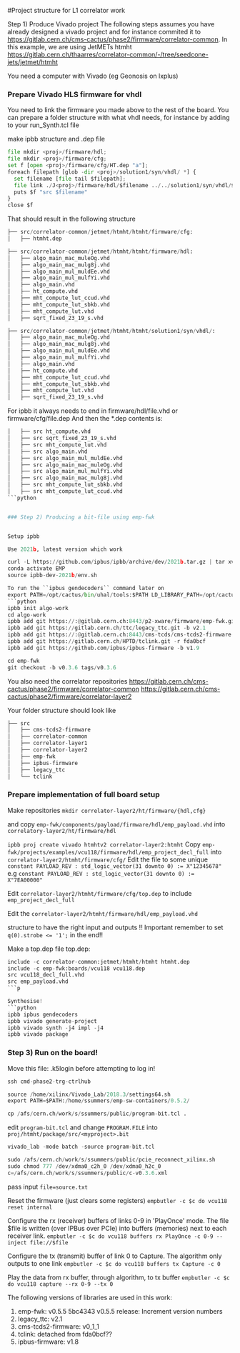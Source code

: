 #Project structure for L1 correlator work


Step 1) Produce Vivado project
The following steps assumes you have already designed a vivado project and for instance commited it to
https://gitlab.cern.ch/cms-cactus/phase2/firmware/correlator-common.
In this example, we are using JetMETs htmht
https://gitlab.cern.ch/thaarres/correlator-common/-/tree/seedcone-jets/jetmet/htmht


You need a computer with Vivado (eg Geonosis on lxplus)

### Prepare Vivado HLS firmware for vhdl

You need to link the firmware you made above to the rest of the board. You can prepare a folder structure with what vhdl needs, for instance by adding to your run_Synth.tcl file

make ipbb structure and .dep file

```python
file mkdir <proj>/firmware/hdl;
file mkdir <proj>/firmware/cfg;
set f [open <proj>/firmware/cfg/HT.dep "a"];
foreach filepath [glob -dir <proj>/solution1/syn/vhdl/ *] {
  set filename [file tail $filepath];
  file link ./J<proj>/firmware/hdl/$filename ../../solution1/syn/vhdl/$filename;
  puts $f "src $filename"
}
close $f
```

That should result in the following structure
```python
├── src/correlator-common/jetmet/htmht/htmht/firmware/cfg:
│   ├── htmht.dep

├── src/correlator-common/jetmet/htmht/htmht/firmware/hdl:
│   ├── algo_main_mac_muleOg.vhd
│   ├── algo_main_mac_mulg8j.vhd
│   ├── algo_main_mul_muldEe.vhd
│   ├── algo_main_mul_mulfYi.vhd
│   ├── algo_main.vhd
│   ├── ht_compute.vhd
│   ├── mht_compute_lut_ccud.vhd
│   ├── mht_compute_lut_sbkb.vhd
│   ├── mht_compute_lut.vhd
│   ├── sqrt_fixed_23_19_s.vhd

├── src/correlator-common/jetmet/htmht/htmht/solution1/syn/vhdl/:
│   ├── algo_main_mac_muleOg.vhd
│   ├── algo_main_mac_mulg8j.vhd
│   ├── algo_main_mul_muldEe.vhd
│   ├── algo_main_mul_mulfYi.vhd
│   ├── algo_main.vhd
│   ├── ht_compute.vhd
│   ├── mht_compute_lut_ccud.vhd
│   ├── mht_compute_lut_sbkb.vhd
│   ├── mht_compute_lut.vhd
│   ├── sqrt_fixed_23_19_s.vhd
```

For ipbb it always needs to end in firmware/hdl/file.vhd or firmware/cfg/file.dep
And then the *.dep contents is:
```python
│   ├── src ht_compute.vhd
│   ├── src sqrt_fixed_23_19_s.vhd
│   ├── src mht_compute_lut.vhd
│   ├── src algo_main.vhd
│   ├── src algo_main_mul_muldEe.vhd
│   ├── src algo_main_mac_muleOg.vhd
│   ├── src algo_main_mul_mulfYi.vhd
│   ├── src algo_main_mac_mulg8j.vhd
│   ├── src mht_compute_lut_sbkb.vhd
│   ├── src mht_compute_lut_ccud.vhd
```python


### Step 2) Producing a bit-file using emp-fwk


Setup ipbb

Use 2021b, latest version which work

curl -L https://github.com/ipbus/ipbb/archive/dev/2021b.tar.gz | tar xvz
conda activate EMP
source ipbb-dev-2021b/env.sh

To run the ``ipbus gendecoders`` command later on
export PATH=/opt/cactus/bin/uhal/tools:$PATH LD_LIBRARY_PATH=/opt/cactus/lib:$LD_LIBRARY_PATH
```python
ipbb init algo-work
cd algo-work
ipbb add git https://:@gitlab.cern.ch:8443/p2-xware/firmware/emp-fwk.git -b v0.5.6
ipbb add git https://gitlab.cern.ch/ttc/legacy_ttc.git -b v2.1
ipbb add git https://:@gitlab.cern.ch:8443/cms-tcds/cms-tcds2-firmware.git -b v0_1_1
ipbb add git https://gitlab.cern.ch/HPTD/tclink.git -r fda0bcf
ipbb add git https://github.com/ipbus/ipbus-firmware -b v1.9
```
```python
cd emp-fwk
git checkout -b v0.3.6 tags/v0.3.6
```
You also need the correlator repositories
https://gitlab.cern.ch/cms-cactus/phase2/firmware/correlator-common
https://gitlab.cern.ch/cms-cactus/phase2/firmware/correlator-layer2

Your folder structure should look like
```python
├── src
│   ├── cms-tcds2-firmware
│   ├── correlator-common
│   ├── correlator-layer1
│   ├── correlator-layer2
│   ├── emp-fwk
│   ├── ipbus-firmware
│   ├── legacy_ttc
│   └── tclink
```

### Prepare implementation of full board setup

Make repositories
`mkdir correlator-layer2/ht/firmware/{hdl,cfg}`

and copy
`emp-fwk/components/payload/firmware/hdl/emp_payload.vhd`
into
`correlatory-layer2/ht/firmware/hdl`

`ipbb proj create vivado htmhtv2 correlator-layer2:htmht`
Copy
`emp-fwk/projects/examples/vcu118/firmware/hdl/emp_project_decl_full`
into
`correlator-layer2/htmht/firmware/cfg/`
Edit the file to some unique 
`constant PAYLOAD_REV : std_logic_vector(31 downto 0) := X"12345678"`
e.g
`constant PAYLOAD_REV : std_logic_vector(31 downto 0) := X"7EA00000"`

Edit
`correlator-layer2/htmht/firmware/cfg/top.dep`
to include `emp_project_decl_full`

Edit the
`correlator-layer2/htmht/firmware/hdl/emp_payload.vhd`

structure to have the right input and outputs
!! Important remember to set `q(0).strobe <= '1';` in the end!!

Make a top.dep file
top.dep:
```python
include -c correlator-common:jetmet/htmht/htmht htmht.dep
include -c emp-fwk:boards/vcu118 vcu118.dep
src vcu118_decl_full.vhd
src emp_payload.vhd
```p

Synthesise!
```python
ipbb ipbus gendecoders
ipbb vivado generate-project
ipbb vivado synth -j4 impl -j4
ipbb vivado package
```



### Step 3) Run on the board!

Move this file: .k5login before attempting to log in!
```python
ssh cmd-phase2-trg-ctrlhub

source /home/xilinx/Vivado_Lab/2018.3/settings64.sh
export PATH=$PATH:/home/ssummers/emp-sw-containers/0.5.2/

cp /afs/cern.ch/work/s/ssummers/public/program-bit.tcl .
```
edit `program-bit.tcl` and change `PROGRAM.FILE` into `proj/htmht/package/src/<myproject>.bit`
```python
vivado_lab -mode batch -source program-bit.tcl 

sudo /afs/cern.ch/work/s/ssummers/public/pcie_reconnect_xilinx.sh
sudo chmod 777 /dev/xdma0_c2h_0 /dev/xdma0_h2c_0
c=/afs/cern.ch/work/s/ssummers/public/c-v0.3.6.xml
```
pass input
`file=source.txt`

Reset the firmware (just clears some registers)
`empbutler -c $c do vcu118 reset internal`

Configure the rx (receiver) buffers of links 0-9 in 'PlayOnce' mode.
The file $file is written (over IPBus over PCIe) into buffers (memories) next to each receiver link.
`empbutler -c $c do vcu118 buffers rx PlayOnce -c 0-9 --inject file://$file`

Configure the tx (transmit) buffer of link 0 to Capture. The algorithm only outputs to one link
`empbutler -c $c do vcu118 buffers tx Capture -c 0`

Play the data from rx buffer, through algorithm, to tx buffer
`empbutler -c $c do vcu118 capture --rx 0-9 --tx 0`


The following versions of libraries are used in this work:

1. emp-fwk: v0.5.5 5bc4343 v0.5.5 release: Increment version numbers
2. legacy_ttc: v2.1
3. cms-tcds2-firmware: v0_1_1
4. tclink: detached from fda0bcf??
5. ipbus-firmware: v1.8

